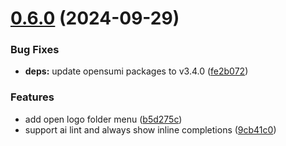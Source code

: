 # [0.6.0](https://code.alipay.com/cloud-ide/codefuse-ide/compare/0.5.0...0.6.0) (2024-09-29)


### Bug Fixes

* **deps:** update opensumi packages to v3.4.0 ([fe2b072](https://code.alipay.com/cloud-ide/codefuse-ide/commits/fe2b0723de6ac5d6d01656f692f58848fde018c8))


### Features

* add open logo folder menu ([b5d275c](https://code.alipay.com/cloud-ide/codefuse-ide/commits/b5d275caca26568139436e13f0eba4d5b13dda56))
* support ai lint and always show inline completions ([9cb41c0](https://code.alipay.com/cloud-ide/codefuse-ide/commits/9cb41c09e64afaa4eaa0cf032e8dcf3081586bca))



